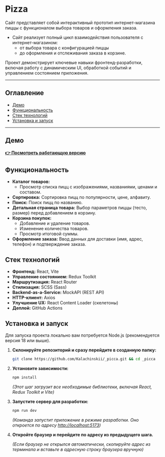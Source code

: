 # Pizza

Сайт представляет собой интерактивный прототип интернет-магазина пиццы с функционалом выбора товаров и оформления заказа.

- Сайт реализует полный цикл взаимодействия пользователя с интернет-магазином:
  - от выбора товара с конфигурацией пиццы
  - до оформления и отслеживания заказа в корзине.

Проект демонстрирует ключевые навыки фронтенд-разработки, включая работу с динамическим UI, обработкой событий и управлением состоянием приложения.

---

## Оглавление

- [Демо](#демо)
- [Функциональность](#функциональность)
- [Стек технологий](#стек-технологий)
- [Установка и запуск](#установка-и-запуск)

---

## Демо

**[👉 Посмотреть работающую версию](https://kalachinskii.github.io/_picca/)**

## Функциональность

- **Каталог товаров:**
  - Просмотр списка пицц с изображениями, названиями, ценами и составом.
- **Сортировка:** Сортировка пицц по популярности, цене, алфавиту.
- **Поиск:** Поиск пицц по названию.
- **Детальная страница товара:** Выбор параметров пиццы (тесто, размер) перед добавлением в корзину.
- **Корзина покупок:**
  - Добавление и удаление товаров.
  - Изменение количества товаров.
  - Просмотр итоговой суммы.
- **Оформление заказа:** Ввод данных для доставки (имя, адрес, телефон) и подтверждение заказа.

## Стек технологий

- **Фронтенд:** React, Vite
- **Управление состоянием:** Redux Toolkit
- **Маршрутизация:** React Router
- **Стилизация:** SCSS (Sass)
- **Backend-as-a-Service:** MockAPI (REST API)
- **HTTP-клиент:** Axios
- **Улучшение UX:** React Content Loader (скелетоны)
- **Деплой:** GitHub Actions

## Установка и запуск

Для запуска проекта локально вам потребуется Node.js (рекомендуется версия 18 или выше).

1.  **Склонируйте репозиторий и сразу перейдите в созданную папку:**

    ```bash
    git clone https://github.com/Kalachinskii/_picca.git && cd _picca
    ```

2.  **Установите зависимости:**

    ```bash
    npm install
    ```

    _(Этот шаг загрузит все необходимые библиотеки, включая React, Redux Toolkit и Vite)_

3.  **Запустите сервер для разработки:**

    ```bash
    npm run dev
    ```

    _(Команда запустит приложение в режиме разработки. Оно откроется по адресу [http://localhost:5173](http://localhost:5173))_

4.  **Откройте браузер и перейдите по адресу из предыдущего шага.**

    _(Если браузер не открылся автоматически, скопируйте адрес из терминала и вставьте в адресную строку браузера вручную)_
